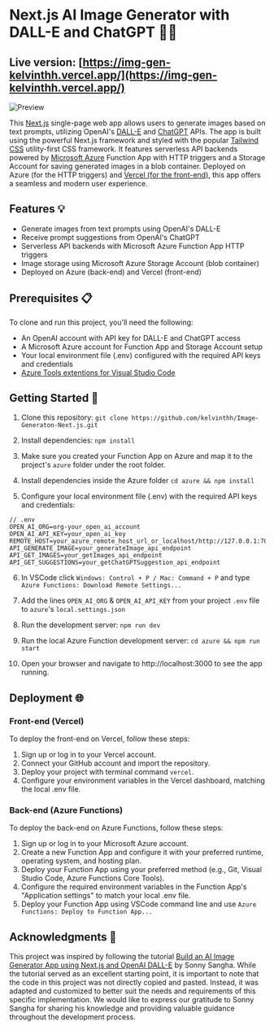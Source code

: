 # Next.js AI Image Generator with DALL-E and ChatGPT 🎨🤖
## Live version: [https://img-gen-kelvinthh.vercel.app/](https://img-gen-kelvinthh.vercel.app/)

![Preview](https://i.imgur.com/O16R04N.png)

This [Next.js](https://nextjs.org/) single-page web app allows users to generate images based on text prompts, utilizing OpenAI's [DALL-E](https://openai.com/research/dall-e/) and [ChatGPT](https://platform.openai.com/docs/guides/chat/gpt-3) APIs. The app is built using the powerful Next.js framework and styled with the popular [Tailwind CSS](https://tailwindcss.com/) utility-first CSS framework. It features serverless API backends powered by [Microsoft Azure](https://azure.microsoft.com/) Function App with HTTP triggers and a Storage Account for saving generated images in a blob container. Deployed on Azure (for the HTTP triggers) and [Vercel (for the front-end)](https://vercel.com/), this app offers a seamless and modern user experience.



## Features 💡
* Generate images from text prompts using OpenAI's DALL-E
* Receive prompt suggestions from OpenAI's ChatGPT
* Serverless API backends with Microsoft Azure Function App HTTP triggers
* Image storage using Microsoft Azure Storage Account (blob container)
* Deployed on Azure (back-end) and Vercel (front-end)

## Prerequisites 📋
To clone and run this project, you'll need the following:

* An OpenAI account with API key for DALL-E and ChatGPT access
* A Microsoft Azure account for Function App and Storage Account setup
* Your local environment file (.env) configured with the required API keys and credentials
* [Azure Tools extentions for Visual Studio Code](https://marketplace.visualstudio.com/items?itemName=ms-vscode.vscode-node-azure-pack)

## Getting Started 🚀
1. Clone this repository:
`git clone https://github.com/kelvinthh/Image-Generaton-Next.js.git`
2. Install dependencies:
`npm install`

3. Make sure you created your Function App on Azure and map it to the project's `azure` folder under the root folder.

4. Install dependencies inside the Azure folder
`cd azure && npm install`

5. Configure your local environment file (.env) with the required API keys and credentials:
```
// .env
OPEN_AI_ORG=org-your_open_ai_account  
OPEN_AI_API_KEY=your_open_ai_key  
REMOTE_HOST=your_azure_remote_host_url_or_localhost/http://127.0.0.1:7071_in_dev
API_GENERATE_IMAGE=your_generateImage_api_endpoint
API_GET_IMAGES=your_getImages_api_endpoint
API_GET_SUGGESTIONS=your_getChatGPTSuggestion_api_endpoint
```
6. In VSCode click `Windows: Control + P / Mac: Command + P` and type `Azure Functions: Download Remote Settings...`

7. Add the lines `OPEN_AI_ORG` & `OPEN_AI_API_KEY` from your project `.env` file to `azure`'s `local.settings.json`

8. Run the development server:
`npm run dev`

9. Run the local Azure Function development server:
`cd azure && npm run start` 

10. Open your browser and navigate to http://localhost:3000 to see the app running.

## Deployment 🌐
### Front-end (Vercel)
To deploy the front-end on Vercel, follow these steps:

1. Sign up or log in to your Vercel account.
2. Connect your GitHub account and import the repository.
3. Deploy your project with terminal command `vercel`.
4. Configure your environment variables in the Vercel dashboard, matching the local .env file.

### Back-end (Azure Functions)
To deploy the back-end on Azure Functions, follow these steps:

1. Sign up or log in to your Microsoft Azure account.
2. Create a new Function App and configure it with your preferred runtime, operating system, and hosting plan.
3. Deploy your Function App using your preferred method (e.g., Git, Visual Studio Code, Azure Functions Core Tools).
4. Configure the required environment variables in the Function App's "Application settings" to match your local .env file.
5. Deploy your Function App using VSCode command line and use `Azure Functions: Deploy to Function App...`

## Acknowledgments 🙌

This project was inspired by following the tutorial [Build an AI Image Generator App using Next.js and OpenAI DALL-E](https://www.youtube.com/watch?v=0qHnVYSxZ4k) by Sonny Sangha. While the tutorial served as an excellent starting point, it is important to note that the code in this project was not directly copied and pasted. Instead, it was adapted and customized to better suit the needs and requirements of this specific implementation. We would like to express our gratitude to Sonny Sangha for sharing his knowledge and providing valuable guidance throughout the development process.
